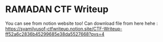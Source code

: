 # RAMADAN CTF Writeup

You can see from notion website too! Can download file from here hehe : https://syamilyusof-ctfwriteup.notion.site/CTF-Writeup-ff52a6c2836b45299685e38da5527668?pvs=4
